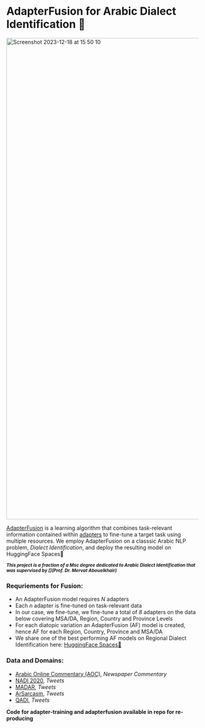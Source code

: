# AdapterFusion for Arabic Dialect Identification 🤖
<img width="1259" alt="Screenshot 2023-12-18 at 15 50 10" src="https://github.com/nehalelkaref/Arabic-Dialect-Identification/assets/16616024/5d1c9b9b-59bc-4efe-a66b-83fbd2650842">

[AdapterFusion](https://arxiv.org/abs/2005.00247) is a learning algorithm that combines task-relevant information contained within [adapters](https://arxiv.org/abs/1902.00751) to fine-tune a target task using multiple resources.
We employ AdapterFusion on a classsic Arabic NLP problem, *Dialect Identification*, and deploy the resulting model on HuggingFace Spaces🤗

<sub>_**This project is a fraction of a Msc degree dedicated to Arabic Dialect Identification that was supervised by [](Prof. Dr. Mervat Abouelkhair)**_</sub>

### Requriements for Fusion:
- An AdapterFusion model requires *N* adapters
-  Each *n* adapter is fine-tuned on task-relevant data
- In our case, we fine-tune, we fine-tune a total of *8* adapters on the data below covering MSA/DA, Region, Country and Province Levels
- For each diatopic variation an AdapterFusion (AF) model is created, hence AF for each Region, Country, Province and MSA/DA
- We share one of the best performing AF models on Regional Dialect Identification here: [HuggingFace Spaces🤗](https://huggingface.co/spaces/nehalelkaref/RegionClassifier)


### Data and Domains:
- [Arabic Online Commentary (AOC)](https://aclanthology.org/P11-2007/), _Newspaper Commentary_
- [NADI 2020](https://aclanthology.org/2020.wanlp-1.9/), _Tweets_
- [MADAR](https://aclanthology.org/L18-1535.pdf), _Tweets_
- [ArSarcasm](https://paperswithcode.com/paper/from-arabic-sentiment-analysis-to-sarcasm), _Tweets_
- [QADI](https://aclanthology.org/2021.wanlp-1.1/), _Tweets_

**Code for adapter-training and adapterfusion available in repo for re-producing**


